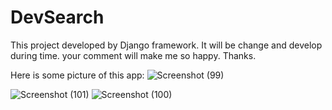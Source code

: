 # DevSearch
This project developed by Django framework.
It will be change and develop during time.
 your comment will make me so happy.
 Thanks.
 
 Here is some picture of this app:
 ![Screenshot (99)](https://user-images.githubusercontent.com/51611794/133580327-ae7a9a44-2fd8-418c-8850-53674f9c87d7.png)

![Screenshot (101)](https://user-images.githubusercontent.com/51611794/133580638-1d88d48c-d0ae-489b-8754-431cc1a70466.png)
![Screenshot (100)](https://user-images.githubusercontent.com/51611794/133580686-845b3799-40fd-41cc-a963-f7488ffad4ed.png)

